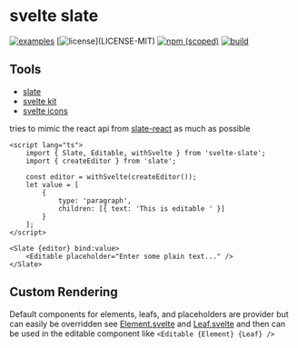 # svelte slate

[![examples](https://img.shields.io/badge/examples-blue.svg)](https://nathanfaucett.github.io/svelte-slate/)
[![license](https://img.shields.io/badge/license-MIT%2FApache--2.0-blue")](LICENSE-MIT)
[![npm (scoped)](https://img.shields.io/npm/v/svelte-slate)](https://www.npmjs.com/package/svelte-slate)
[![build](https://github.com/nathanfaucett/svelte-slate/workflows/deploy.yml/badge.svg)](https://github.com/nathanfaucett/svelte-slate/actions/workflows/deploy.yml)

## Tools

- [slate](https://github.com/ianstormtaylor/slate)
- [svelte kit](https://kit.svelte.dev/docs)
- [svelte icons](https://svelte-icons.vercel.app/)

tries to mimic the react api from [slate-react](https://github.com/ianstormtaylor/slate/tree/main/packages/slate-react) as much as possible

```svelte
<script lang="ts">
	import { Slate, Editable, withSvelte } from 'svelte-slate';
	import { createEditor } from 'slate';

	const editor = withSvelte(createEditor());
	let value = [
		{
			type: 'paragraph',
			children: [{ text: 'This is editable ' }]
		}
	];
</script>

<Slate {editor} bind:value>
	<Editable placeholder="Enter some plain text..." />
</Slate>
```

## Custom Rendering

Default components for elements, leafs, and placeholders are provider but can easily be overridden see [Element.svelte](src/example/Element.svelte) and [Leaf.svelte](src/example/Leaf.svelte) and then can be used in the editable component like `<Editable {Element} {Leaf} />`
